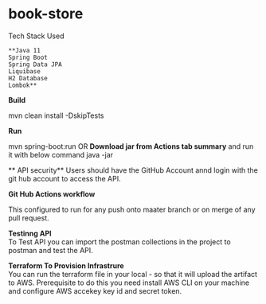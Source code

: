 # book-store

Tech Stack Used

    **Java 11 
    Spring Boot
    Spring Data JPA
    Liquibase
    H2 Database
    Lombok**
    
**Build**

mvn clean install -DskipTests

**Run**

mvn spring-boot:run OR 
**Download jar from Actions tab summary** and run it with below command
java -jar <jar-name>
   
**
API security**
Users should have the GitHub Account annd login with the git hub account to access the API.   
    
**Git Hub Actions workflow**
    
 This configured to run for any push onto maater branch or on merge of any pull request.
    
**Testinng API**  
To Test API you can import the postman collections in the project to postman and test the API.
    
**Terraform To Provision Infrastrure**    
You can run the terraform file in your local - so that it will upload the artifact to AWS. Prerequisite to do this you need install AWS CLI on your machine 
and configure AWS accekey key id and secret token.
